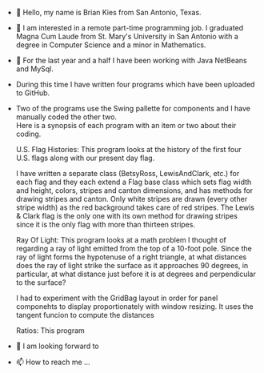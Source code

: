 - 👋 Hello, my name is Brian Kies from San Antonio, Texas.
- 👀 I am interested in a remote part-time programming job. I graduated Magna Cum Laude 
     from St. Mary's University in San Antonio with a degree in Computer Science
     and a minor in Mathematics.
- 🌱 For the last year and a half I have been working with Java NetBeans and MySql. 
-    During this time I have written four programs which have been uploaded to GitHub.  
-    Two of the programs use the Swing pallette for components and I have manually coded the other two.     
     Here is a synopsis of each program with an item or two about their coding.
     
     U.S. Flag Histories:
     This program looks at the history of the first four U.S. flags along with our present day flag.
     
     I have written a separate class (BetsyRoss, LewisAndClark, etc.) for each flag and they each extend a Flag base class which sets flag width and height, 
     colors, stripes and canton dimensions, and has methods for drawing stripes and canton. Only white stripes are drawn (every other stripe width) as the red
     background takes care of red stripes. The Lewis & Clark flag is the only one with its own method for drawing stripes since it is the only flag with more
     than thirteen stripes.
     
     Ray Of Light:
     This program looks at a math problem I thought of regarding a ray of light emitted from the top of a 10-foot pole. Since the ray of light forms the hypotenuse 
     of a right triangle, at what distances does the ray of light strike the surface as it approaches 90 degrees, in particular, at what distance just before it
     is at degrees and perpendicular to the surface?
     
     I had to experiment with the GridBag layout in order for panel componehts to display proportionately with window resizing. It uses the tangent funcion
     to compute the distances 
     
     Ratios:
     This program 
     
     
     
     
     
    
     
- 💞️ I am looking forward to 
- 📫 How to reach me ...

<!---
bkies23/bkies23 is a ✨ special ✨ repository because its `README.md` (this file) appears on your GitHub profile.
You can click the Preview link to take a look at your changes.
--->
